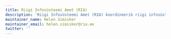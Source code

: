 ```yaml
---
title: Riigi Infosüsteemi Amet (RIA)
description: 'Riigi Infosüsteemi Amet (RIA) koordineerib riigi infosüsteemi arendamist ja haldamist, korraldab infoturbega seotud tegevusi ja käsitleb Eesti arvutivõrkudes toimuvaid turvaintsidente. RIA konsulteerib avalike teenuste osutajaid, kuidas oma infosüsteeme nõuetekohaselt hallata ja teostab nende üle järelevalvet. Lisaks on RIA Euroopa Liidu struktuuritoetuste rakendusüksus.'
maintainer_name: Helen Simisker
maintainer_email: helen.simisker@ria.ee
twitter: ''
---
```

